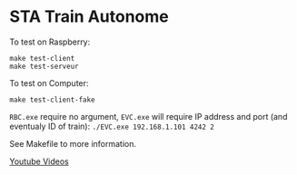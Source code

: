 # STA Train Autonome

To test on Raspberry:
```
make test-client
make test-serveur
```

To test on Computer:
```
make test-client-fake
```

`RBC.exe` require no argument, `EVC.exe` will require IP address and port (and eventualy ID of train): `./EVC.exe 192.168.1.101 4242 2`

See Makefile to more information.

[Youtube Videos](https://www.youtube.com/playlist?list=PLRohp2lBQ573M8j11N9RYrsu51QHPHMRh)